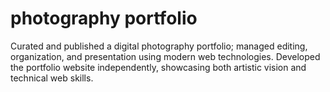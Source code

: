 # photography portfolio

Curated and published a digital photography portfolio; managed editing, organization, and presentation using modern web technologies. Developed the portfolio website independently, showcasing both artistic vision and technical web skills.
